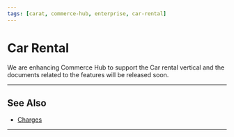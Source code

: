 ```yaml
---
tags: [carat, commerce-hub, enterprise, car-rental]
---
```



# Car Rental

We are enhancing Commerce Hub to support the Car rental vertical and the documents related to the features will be released soon.

---

## See Also
- [Charges](?path=docs/Resources/API-Documents/Payments/Charges.md)

---
